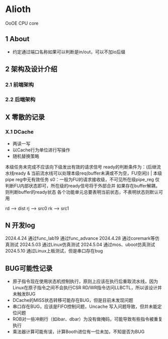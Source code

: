 # Alioth
OoOE CPU core


## 1 About
- 约定通过端口名称如果可以判断是in/out，可以不加io后缀

## 2 架构及设计介绍

### 2.1 前端架构

### 2.2 后端架构

#### 



## X 零散的记录

### X.1 DCache

-   两读一写
-   以Cache行为单位进行写操作
-   随机替换策略


本级任务未完成不应该向下级发出有效的请求信号
ready的判断条件为：(后继流水线ready & 当前流水线可以处理本级req(buffer未满或不为空，FU空闲)) | 本级pipe reg中无有效任务
s0：一般为FU的请求接收级，不可见所在级pipe_reg 仅判断FU内部状态即可，所在级的ready信号将于外部合并
如果存在buffer解耦，则判断buffer的ready状态
各个功能单元总要表明当前状态，不表明状态则默认可用


rd --> dist
rj --> src0
rk --> src1




## N 开发log

2024.4.24 通过func_lab19 通过func_advance
2024.4.28 通过coremark等仿真测试
2024.5.03 通过Linux仿真测试
2024.5.04 通过mos、uboot仿真测试
2024.5.10 通过Linux上板测试，但是串口存在bug


## BUG可能性记录

- 原子指令现在使用状态机控制执行，原则上应该在执行后重取流水线，因为Linux在原子指令之间不会执行CSR RD/WR指令访问LLBCTL，所以该设计并未触发BUG
- DCache的MISS状态转移可能存在BUG，但是目前未发现问题
- 串口存在BUG，应该是FIFO控制问题，Uncache 写入问题导致，但并未能定位问题
- ROB对一些冲刷行（如ibar、dbar）为没有做掩码，可能导致有些指令被重复执行
- 乘法器计算可能有误，计算Booth进位有一位未加，不知是否为BUG

